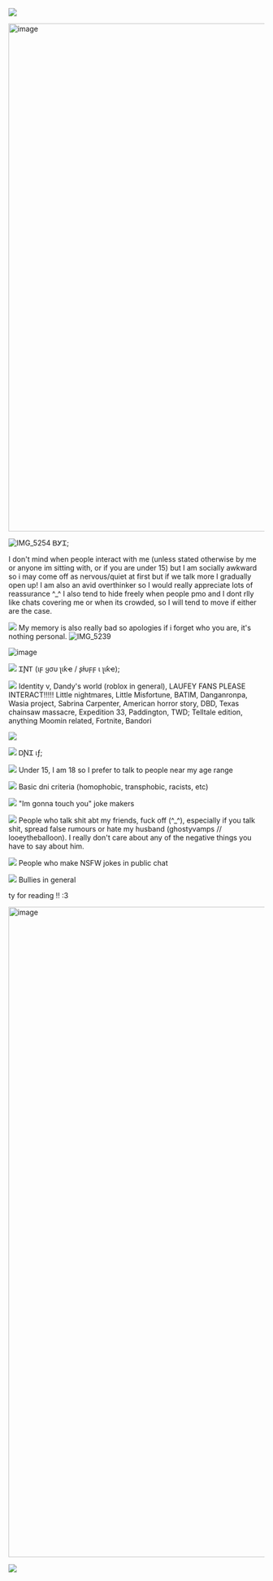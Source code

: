 ![](https://komarev.com/ghpvc/?username=noottheneut&style=plastic&color=8c0000&label=🌹)


<img width="1582" height="1000" alt="image" src="https://github.com/user-attachments/assets/c4deb609-e2c9-476e-8468-024c73febffb" />

![IMG_5254](https://github.com/user-attachments/assets/8e241b37-c1a3-4385-8fba-32eafcd50f77)
ᏴᎩᏆ;

                                                  
I don't mind when people interact with me  (unless stated otherwise by me or anyone im sitting with, or if you are under 15) but I am socially awkward so i may come off as nervous/quiet at first but if we talk more I gradually open up! I am also an avid overthinker so I would really appreciate lots of reassurance ^_^ I also tend to hide freely when people pmo and I dont rlly like chats covering me or when its crowded, so I will tend to move if either are the case. 

![](https://github.com/user-attachments/assets/a97b3b3e-9b93-4146-a722-f11b5a5f66c2) My memory is also really bad so apologies if i forget who you are, it's nothing personal.
![IMG_5239](https://github.com/user-attachments/assets/bced5a25-aecd-4652-ac09-656880a47f2c)

![image](https://github.com/user-attachments/assets/2d1a9c68-acbe-40f3-8b2c-5696847a5062)

![](https://github.com/user-attachments/assets/4c50833b-9a39-44a8-8b65-9e9e0388665a) ᏆƝᎢ (ιϝ ყσυ ʅιƙҽ / ʂƚυϝϝ ι ʅιƙҽ);

![](https://github.com/user-attachments/assets/8a83a210-2c27-4322-a650-6d9eb188594d) Identity v, Dandy's world (roblox in general), LAUFEY FANS PLEASE INTERACT!!!!! Little nightmares, Little Misfortune, BATIM, Danganronpa, Wasia project, Sabrina Carpenter, American horror story, DBD, Texas chainsaw massacre, Expedition 33, Paddington, TWD; Telltale edition, anything Moomin related, Fortnite,  Bandori

![](https://github.com/user-attachments/assets/2d1a9c68-acbe-40f3-8b2c-5696847a5062)

![](https://github.com/user-attachments/assets/77faceac-1762-4518-9fee-e4bb6f598cd1)
 ᎠƝᏆ เƒ;


![](https://github.com/user-attachments/assets/d1b4ebd9-050c-4e74-8001-005ebfbe6803) Under 15, I am 18 so I prefer to talk to people near my age range


![](https://github.com/user-attachments/assets/d1b4ebd9-050c-4e74-8001-005ebfbe6803) Basic dni criteria (homophobic, transphobic, racists, etc)


![](https://github.com/user-attachments/assets/d1b4ebd9-050c-4e74-8001-005ebfbe6803) "Im gonna touch you" joke makers

![](https://github.com/user-attachments/assets/d1b4ebd9-050c-4e74-8001-005ebfbe6803) People who talk shit abt my friends, fuck off (^_^), especially if you talk shit, spread false rumours or hate my husband (ghostyvamps // looeytheballoon). I really don't care about any of the negative things you have to say about him.


![](https://github.com/user-attachments/assets/d1b4ebd9-050c-4e74-8001-005ebfbe6803) People who make NSFW jokes in public chat


![](https://github.com/user-attachments/assets/d1b4ebd9-050c-4e74-8001-005ebfbe6803) Bullies in general

ty for reading !! :3 

<img width="1280" height="1280" alt="image" src="https://github.com/user-attachments/assets/d9f810d0-73b8-4170-b4d0-e6137a12307c" />

![](https://github.com/user-attachments/assets/b5666ab3-ebe9-4af0-8405-7571b3c45060)



